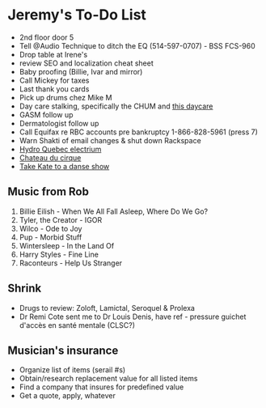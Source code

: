 # Jeremy's To-Do List

- 2nd floor door 5
- Tell @Audio Technique to ditch the EQ (514-597-0707) - BSS FCS-960
- Drop table at Irene's
- review SEO and localization cheat sheet
- Baby proofing (Billie, Ivar and mirror)
- Call Mickey for taxes
- Last thank you cards
- Pick up drums chez Mike M
- Day care stalking, specifically the CHUM and [this daycare](https://www.facebook.com/pg/cpelavouteenchantee/about/?ref=page_internal)
- GASM follow up
- Dermatologist follow up
- Call Equifax re RBC accounts pre bankruptcy 1-866-828-5961 (press 7)
- Warn Shakti of email changes & shut down Rackspace
- [Hydro Quebec electrium](http://www.hydroquebec.com/visit/monteregie/electrium.html)
- [Chateau du cirque](https://www.chateau-cirque.com/)
- [Take Kate to a danse show](https://www.quebecdanse.org/)

## Music from Rob

1. Billie Eilish - When We All Fall Asleep, Where Do We Go?
1. Tyler, the Creator - IGOR
1. Wilco - Ode to Joy
1. Pup - Morbid Stuff
1. Wintersleep - In the Land Of
1. Harry Styles - Fine Line
1. Raconteurs - Help Us Stranger

## Shrink

- Drugs to review: Zoloft, Lamictal, Seroquel & Prolexa
- Dr Remi Cote sent me to Dr Louis Denis, have ref - pressure guichet d'accès en santé mentale (CLSC?)

## Musician's insurance

- Organize list of items (serail #s)
- Obtain/research replacement value for all listed items
- Find a company that insures for predefined value
- Get a quote, apply, whatever
